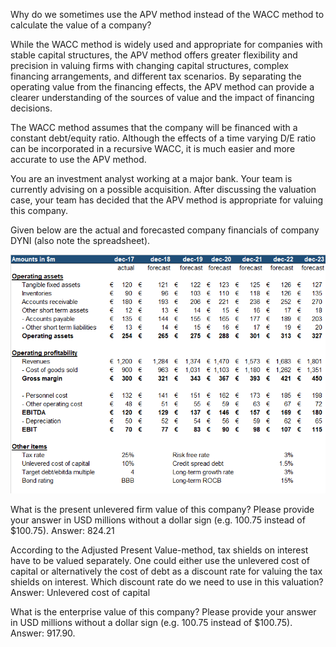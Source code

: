 Why do we sometimes use the APV method instead of the WACC method to calculate the value of a company?

While the WACC method is widely used and appropriate for companies with stable capital structures, the APV method offers greater flexibility and precision in valuing firms with changing capital structures, complex financing arrangements, and different tax scenarios. By separating the operating value from the financing effects, the APV method can provide a clearer understanding of the sources of value and the impact of financing decisions.

The WACC method assumes that the company will be financed with a constant debt/equity ratio. Although the effects of a time varying D/E ratio can be incorporated in a recursive WACC, it is much easier and more accurate to use the APV method.


You are an investment analyst working at a major bank. Your team is currently advising on a possible acquisition. After discussing the valuation case, your team has decided that the APV method is appropriate for valuing this company.

Given below are the actual and forecasted company financials of company DYNI (also note the spreadsheet).

![APV method](https://github.com/isadays/Valuation-Strategy/blob/main/APVMethod/APVmethod.png)

What is the present unlevered firm value of this company? Please provide your answer in USD millions without a dollar sign (e.g. 100.75 instead of $100.75). Answer: 824.21

According to the Adjusted Present Value-method, tax shields on interest have to be valued separately. One could either use the unlevered cost of capital or alternatively the cost of debt as a discount rate for valuing the tax shields on interest. Which discount rate do we need to use in this valuation? Answer: Unlevered cost of capital

What is the enterprise value of this company? Please provide your answer in USD millions without a dollar sign (e.g. 100.75 instead of $100.75). Answer: 917.90. 

